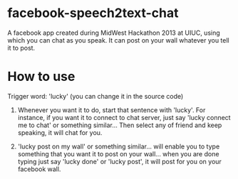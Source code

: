 facebook-speech2text-chat
=========================
A facebook app created during MidWest Hackathon 2013 at UIUC, using which you can chat as you speak.
It can post on your wall whatever you tell it to post.

How to use
==========
Trigger word: 'lucky' (you can change it in the source code)

1) Whenever you want it to do, start that sentence with 'lucky'. For instance, if you want it to connect to chat
server, just say 'lucky connect me to chat' or something similar... Then select any of friend and keep speaking, it
will chat for you.

2) 'lucky post on my wall' or something similar... will enable you to type something that you want it to post on your
wall... when you are done typing just say 'lucky done' or 'lucky post', it will post for you on your facebook wall.
